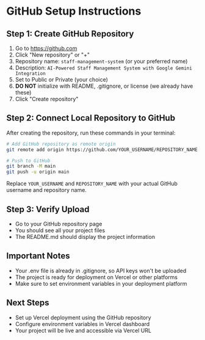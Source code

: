 # GitHub Setup Instructions

## Step 1: Create GitHub Repository
1. Go to https://github.com
2. Click "New repository" or "+"
3. Repository name: `staff-management-system` (or your preferred name)
4. Description: `AI-Powered Staff Management System with Google Gemini Integration`
5. Set to Public or Private (your choice)
6. **DO NOT** initialize with README, .gitignore, or license (we already have these)
7. Click "Create repository"

## Step 2: Connect Local Repository to GitHub
After creating the repository, run these commands in your terminal:

```bash
# Add GitHub repository as remote origin
git remote add origin https://github.com/YOUR_USERNAME/REPOSITORY_NAME.git

# Push to GitHub
git branch -M main
git push -u origin main
```

Replace `YOUR_USERNAME` and `REPOSITORY_NAME` with your actual GitHub username and repository name.

## Step 3: Verify Upload
- Go to your GitHub repository page
- You should see all your project files
- The README.md should display the project information

## Important Notes
- Your .env file is already in .gitignore, so API keys won't be uploaded
- The project is ready for deployment on Vercel or other platforms
- Make sure to set environment variables in your deployment platform

## Next Steps
- Set up Vercel deployment using the GitHub repository
- Configure environment variables in Vercel dashboard
- Your project will be live and accessible via Vercel URL